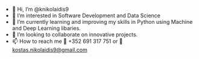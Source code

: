 - 👋 Hi, I’m @knikolaidis9
- 👀 I’m interested in Software Development and Data Science
- 🌱 I’m currently learning and improving my skills in Python using Machine and Deep Learning libaries.
- 💞️ I’m looking to collaborate on innovative projects.
- 📫 How to reach me 📱 +352 691 317 751 or 📧 kostas.nikolaidis9@gmail.com

<!---
knikolaidis9/knikolaidis9 is a ✨ special ✨ repository because its `README.md` (this file) appears on your GitHub profile.
You can click the Preview link to take a look at your changes.
--->
